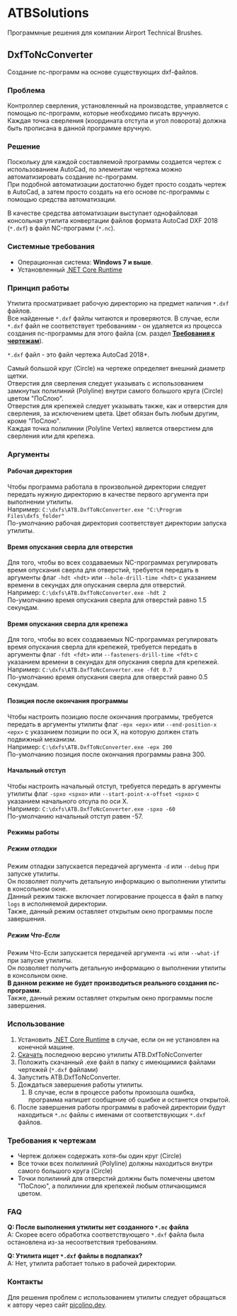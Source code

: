 # ATBSolutions
Программные решения для компании Airport Technical Brushes.

## DxfToNcConverter
Создание nc-программ на основе существующих dxf-файлов.

### Проблема
Контроллер сверления, установленный на производстве, управляется с помощью nc-программ, которые необходимо писать вручную.  
Каждая точка сверления (координата отступа и угол поворота) должна быть прописана в данной программе вручную.

### Решение
Поскольку для каждой составляемой программы создается чертеж с использованием AutoCad, по элементам чертежа можно автоматизировать создание nc-программ.  
При подобной автоматизации достаточно будет просто создать чертеж в AutoCad, а затем просто создать на его основе nc-программы с помощью средства автоматизации.

В качестве средства автоматизации выступает однофайловая консольная утилита конвертации файлов формата AutoCad DXF 2018 (`*.dxf`) в файл NC-программ (`*.nc`). 

### Системные требования
- Операционная система: **Windows 7 и выше**.
- Установленный [.NET Core Runtime](https://dotnet.microsoft.com/download/dotnet-core/current/runtime)

### Принцип работы
Утилита просматривает рабочую директорию на предмет наличия `*.dxf` файлов.  
Все найденные `*.dxf` файлы читаются и проверяются. В случае, если `*.dxf` файл не соответствует требованиям - он удаляется из процесса создания nc-программы для этого файла (см. раздел **[Требования к чертежам](#Требования-к-чертежам)**).  

`*.dxf` файл - это файл чертежа AutoCad 2018+.

Самый большой круг (Circle) на чертеже определяет внешний диаметр щетки.  
Отверстия для сверления следует указывать с использованием замкнутых полилиний (Polyline) внутри самого большого круга (Circle) цветом "ПоСлою".  
Отверстия для крепежей следует указывать также, как и отверстия для сверления, за исключением цвета. Цвет обязан быть любым другим, кроме "ПоСлою".  
Каждая точка полилинии (Polyline Vertex) является отверстием для сверления или для крепежа.

### Аргументы
#### Рабочая директория
Чтобы программа работала в произвольной директории следует передать нужную директорию в качестве первого аргумента при выполнении утилиты.  
Например: `C:\dxfs\ATB.DxfToNcConverter.exe "C:\Program Files\dxfs_folder"`  
По-умолчанию рабочая директория соответствует директории запуска утилиты.

#### Время опускания сверла для отверстия
Для того, чтобы во всех создаваемых NC-программах регулировать время опускания сверла для отверстий, требуется передать в аргументы флаг `-hdt <hdt>` или `--hole-drill-time <hdt>` с указанием времени в секундах для опускания сверла для отверстий.  
Например: `C:\dxfs\ATB.DxfToNcConverter.exe -hdt 2`  
По-умолчанию время опускания сверла для отверстий равно 1.5 секундам.

#### Время опускания сверла для крепежа
Для того, чтобы во всех создаваемых NC-программах регулировать время опускания сверла для крепежей, требуется передать в аргументы флаг `-fdt <fdt>` или `--fasteners-drill-time <fdt>` с указанием времени в секундах для опускания сверла для крепежей.  
Например: `C:\dxfs\ATB.DxfToNcConverter.exe -fdt 0.7`  
По-умолчанию время опускания сверла для отверстий равно 0.5 секундам.

#### Позиция после окончания программы
Чтобы настроить позицию после окончания программы, требуется передать в аргументы утилиты флаг `-epx <epx>` или `--end-position-x <epx>` с указанием позиции по оси X, на которую должен стать подвижный механизм.  
Например: `C:\dxfs\ATB.DxfToNcConverter.exe -epx 200`  
По-умолчанию позиция после окончания программы равна 300.

#### Начальный отступ
Чтобы настроить начальный отступ, требуется передать в аргументы утилиты флаг `-spxo <spxo>` или `--start-point-x-offset <spxo>` с указанием начального отсупа по оси X.  
Например: `C:\dxfs\ATB.DxfToNcConverter.exe -spxo -60`  
По-умолчанию начальный отступ равен -57.

#### Режимы работы
##### Режим отладки
Режим отладки запускается передачей аргумента `-d` или `--debug` при запуске утилиты.  
Он позволяет получить детальную информацию о выполнении утилиты в консольном окне.  
Данный режим также включает логирование процесса в файл в папку `logs` в исполняемой директории.  
Также, данный режим оставляет открытым окно программы после завершения.  

##### Режим Что-Если
Режим Что-Если запускается передачей аргумента `-wi` или `--what-if` при запуске утилиты.  
Он позволяет получить детальную информацию о выполнении утилиты в консольном окне.  
**В данном режиме не будет производиться реального создания nc-программ.**  
Также, данный режим оставляет открытым окно программы после завершения.  

### Использование
1. Установить [.NET Core Runtime](https://dotnet.microsoft.com/download/dotnet-core/current/runtime) в случае, если он не установлен на конечной машине.
1. [Скачать](https://github.com/picolino/ATBSolutions/releases) последнюю версию утилиты ATB.DxfToNcConverter
1. Положить скачанный .exe файл в папку с имеющимися файлами чертежей (`*.dxf` файлами)
1. Запустить ATB.DxfToNcConverter.
1. Дождаться завершения работы утилиты.
    1. В случае, если в процессе работы произошла ошибка, программа напишет сообщение об ошибке и останется открытой.
1. После завершения работы программы в рабочей директории будут находиться `*.nc` файлы с именами от соответствующих `*.dxf` файлов.

### Требования к чертежам
- Чертеж должен содержать хотя-бы один круг (Circle)
- Все точки всех полилиний (Polyline) должны находиться внутри самого большого круга (Circle)
- Точки полилиний для отверстий должны быть помечены цветом "ПоСлою", а полилинии для крепежей любым отличающимся цветом.

### FAQ
**Q: После выполнения утилиты нет созданного `*.nc` файла**  
A: Скорее всего обработка соответствующего `*.dxf` файла была остановлена из-за несоответствия требованиям.

**Q: Утилита ищет `*.dxf` файлы в подпапках?**  
A: Нет, утилита работает только в рабочей директории.

### Контакты
Для решения проблем с использованием утилиты следует обращаться к автору через сайт [picolino.dev](https://picolino.dev).
